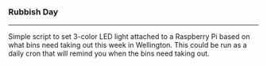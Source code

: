 ### Rubbish Day
---------------

Simple script to set 3-color LED light attached to a Raspberry Pi based on what bins need taking out this week in Wellington. This could be run as a daily cron that will remind you when the bins need taking out.
